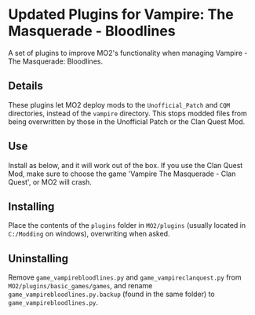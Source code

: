 # Updated Plugins for Vampire: The Masquerade - Bloodlines
 A set of plugins to improve MO2's functionality when managing Vampire - The Masquerade: Bloodlines.
 
## Details
 These plugins let MO2 deploy mods to the `Unofficial_Patch` and `CQM` directories, instead of the `vampire` directory. This stops modded files from being overwritten by those in the Unofficial Patch or the Clan Quest Mod. 
 
## Use
 Install as below, and it will work out of the box. If you use the Clan Quest Mod, make sure to choose the game 'Vampire The Masquerade - Clan Quest', or MO2 will crash.

## Installing
 Place the contents of the `plugins` folder in `MO2/plugins` (usually located in `C:/Modding` on windows), overwriting when asked.

## Uninstalling
 Remove `game_vampirebloodlines.py` and `game_vampireclanquest.py` from `MO2/plugins/basic_games/games`, and rename `game_vampirebloodlines.py.backup` (found in the same folder) to `game_vampirebloodlines.py`.
